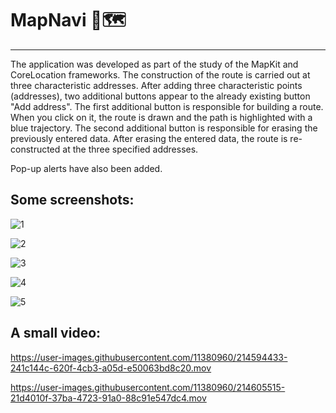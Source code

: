 # MapNavi 📍🗺️
-----------------
The application was developed as part of the study of the MapKit and CoreLocation frameworks.
The construction of the route is carried out at three characteristic addresses.
After adding three characteristic points (addresses), two additional buttons appear to the already existing button "Add address".
The first additional button is responsible for building a route.
When you click on it, the route is drawn and the path is highlighted with a blue trajectory.
The second additional button is responsible for erasing the previously entered data.
After erasing the entered data, the route is re-constructed at the three specified addresses.

Pop-up alerts have also been added.

Some screenshots:
-----------------
![1](https://user-images.githubusercontent.com/11380960/214595763-1a17ee47-b863-42e3-999f-1a336f655ce5.png)

![2](https://user-images.githubusercontent.com/11380960/214595806-f61d4598-bf51-4fb0-8348-e73ef6025dd6.png)

![3](https://user-images.githubusercontent.com/11380960/214595816-2f51810e-9481-49cd-a5b4-fc9bdb31870e.png)

![4](https://user-images.githubusercontent.com/11380960/214595824-fe4e1b26-6c0b-4e30-a0e3-562522fe2de5.png)

![5](https://user-images.githubusercontent.com/11380960/214595828-b41ae346-af9c-41f8-bd00-3f3d98ac160f.png)


A small video:
-----------------
https://user-images.githubusercontent.com/11380960/214594433-241c144c-620f-4cb3-a05d-e50063bd8c20.mov

https://user-images.githubusercontent.com/11380960/214605515-21d4010f-37ba-4723-91a0-88c91e547dc4.mov



